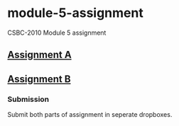 # module-5-assignment
CSBC-2010 Module 5 assignment

## [Assignment A](./assignmentA.md)

## [Assignment B](./assignmentB.md)

### Submission

Submit both parts of assignment in seperate dropboxes.